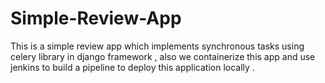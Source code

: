 # Simple-Review-App

This is a simple review app which implements synchronous tasks using celery library in django framework , also we containerize this app and use jenkins to build a pipeline to deploy this application locally . 

